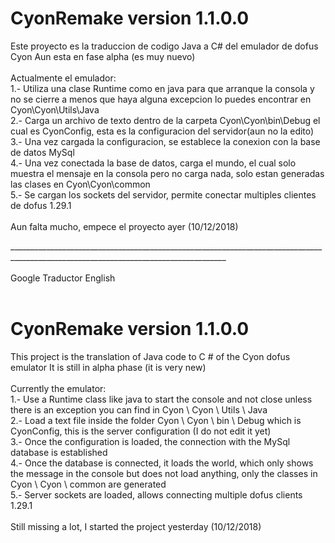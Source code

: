 # CyonRemake version 1.1.0.0
Este proyecto es la traduccion de codigo Java a C# del emulador de dofus Cyon
Aun esta en fase alpha (es muy nuevo)<br>
<br>
Actualmente el emulador:<br>
1.- Utiliza una clase Runtime como en java para que arranque la consola y no se cierre a menos que haya alguna excepcion lo puedes 
encontrar en Cyon\Cyon\Utils\Java<br>
2.- Carga un archivo de texto dentro de la carpeta Cyon\Cyon\bin\Debug el cual es CyonConfig, esta es la configuracion del servidor(aun no la edito)<br>
3.- Una vez cargada la configuracion, se establece la conexion con la base de datos MySql<br>
4.- Una vez conectada la base de datos, carga el mundo, el cual solo muestra el mensaje en la consola pero no carga nada, solo estan generadas las clases en Cyon\Cyon\common<br>
5.- Se cargan los sockets del servidor, permite conectar multiples clientes de dofus 1.29.1<br>
<br>
Aun falta mucho, empece el proyecto ayer (10/12/2018)<br>

____________________________________________________________________________________________________________________________________<br>
<br>
Google Traductor English<br>
<br>
# CyonRemake version 1.1.0.0
This project is the translation of Java code to C # of the Cyon dofus emulator
It is still in alpha phase (it is very new)<br>
<br>
Currently the emulator:<br>
1.- Use a Runtime class like java to start the console and not close unless there is an exception you can
find in Cyon \ Cyon \ Utils \ Java<br>
2.- Load a text file inside the folder Cyon \ Cyon \ bin \ Debug which is CyonConfig, this is the server configuration (I do not edit it yet)<br>
3.- Once the configuration is loaded, the connection with the MySql database is established<br>
4.- Once the database is connected, it loads the world, which only shows the message in the console but does not load anything, only the classes in Cyon \ Cyon \ common are generated<br>
5.- Server sockets are loaded, allows connecting multiple dofus clients 1.29.1<br>
<br>
Still missing a lot, I started the project yesterday (10/12/2018)<br>
